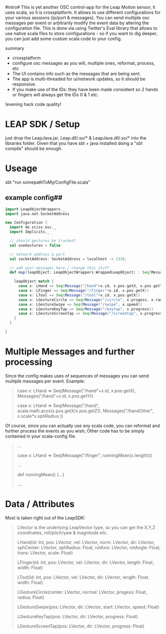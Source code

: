 #intro#
This is yet another OSC control-app for the Leap Motion sensor, it uses scala, so it is crossplatform.
It allows to use different configurations for your various sessions (ip/port & messages).
You can send multiple osc messages per event or arbitrarily
modify the event data by altering the configuration file. This is done via using Twitter's Eval library that allows to use native scala files to store
configurations - so if you want to dig deeper, you can just add some custom scala code to your config.

summary
* crossplatform
* configure osc messages as you will, multiple ones, reformat, process, etc
* The UI contains info such as the messages that are being sent.
* The app is multi-threaded for ui/network updates, so it should be responsive.
* If you make use of the IDs: they have been made consistent so 2 hands or fingers will always get the IDs 0 & 1 etc.

!evening hack code quality!

# LEAP SDK  / Setup #
just drop the LeapJava.jar, Leap.dll/.so/* & LeapJava.dll/.so/* into the libraries folder.
Given that you have sbt + java installed doing a "sbt compile" should be enough.

# Useage #
sbt "run somepathToMy/ConfigFile.scala"

## example config##
```scala
import LeapObjectWrappers._
import java.net.SocketAddress

new Configuration {
  import de.sciss.osc._
  import Implicits._

  // should gestures be tracked?
  val useGestures = false

  // network address & port
  val socketAddress: SocketAddress = localhost -> 1338;

  // add your messages here / change this stuff
  def map(leapObject: LeapObjectWrappers.WrappedLeapObject) : Seq[Message] = {

    leapObject match {
      case x: LHand => Seq(Message("/hand"+x.id, x.pos.getX, x.pos.getY, x.pos.getZ, x.pos.roll))
      case x: LFinger => Seq(Message("/finger"+x.id, x.pos.getX))
      case x: LTool => Seq(Message("/tool"+x.id, x.pos.getX))
      case x: LGestureCircle => Seq(Message("/circle", x.progess, x.radius))
      case x: LGestureSwipe => Seq(Message("/swipe", x.speed))
      case x: LGestureKeyTap => Seq(Message("/keytap", x.progress))
      case x: LGestureScreenTap => Seq(Message("/screentap", x.progress))
    }
  }

}
```

# Multiple Messages and further processing #
Since the config makes uses of sequences of messages you can send multiple messages per event.
Example:
>    case x: LHand => Seq(Message("/hand"+x.id, x.pos.getX), Messages("/hand"+x.id, x.pos.getY))
>
>    case x: LHand => Seq(Message("/hand", scala.math.acos(x.pos.getX/x.pos.getZ)), Messages("/handOther", x.scale*x.sphRadius ))
>

Of course, since you can actually use any scala code, you can reformat and further process the events as you wish;
Other code has to be simply contained in your scala-config file.
>    ...
>
>    case x: LHand => Seq(Message("/finger", runningMean(x.length)))
>
>    ...
>
>    def runningMean() {...}
>
>    ....

# Data / Attributes #
Most is taken right out of the LeapSDK:

>   LVector is the underlying LeapVector type, so you can get the X,Y,Z coordinates,
>   roll/pitch/yaw & magnitude etc.
>
>   LHand(id: Int, pos: LVector, vel: LVector, norm: LVector,
>                   dir: LVector, sphCenter: LVector, sphRadius: Float,
>                   rotAxis: LVector, rotAngle: Float, trans: LVector,
>                   scale: Float)
>
>   LFinger(id: Int, pos: LVector, vel: LVector, dir: LVector,
>                     length: Float, width: Float)
>
>   LTool(id: Int, pos: LVector, vel: LVector, dir: LVector,
>                   length: Float, width: Float)
>
>   LGestureCircle(center: LVector, normal: LVector, progess: Float, radius: Float)
>
>   LGestureSwipe(pos: LVector, dir: LVector, start: LVector, speed: Float)
>
>   LGestureKeyTap(pos: LVector, dir: LVector, progress: Float)
>
>   LGestureScreenTap(pos: LVector, dir: LVector, progress: Float)
